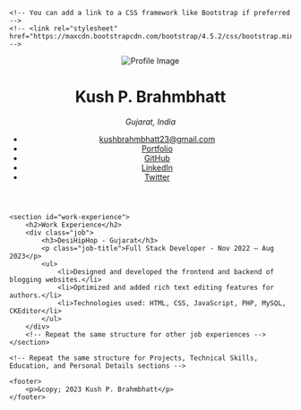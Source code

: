 <!DOCTYPE html>
<html lang="en">
<head>
    <meta charset="UTF-8">
    <meta name="viewport" content="width=device-width, initial-scale=1.0">
    <title>Kush Brahmbhatt - Resume</title>
    <link rel="stylesheet" href="styles.css">
    <link rel="stylesheet" href="https://cdnjs.cloudflare.com/ajax/libs/font-awesome/6.0.0-beta3/css/all.min.css">

    <!-- You can add a link to a CSS framework like Bootstrap if preferred -->
    <!-- <link rel="stylesheet" href="https://maxcdn.bootstrapcdn.com/bootstrap/4.5.2/css/bootstrap.min.css"> -->

</head>
<body>
    <header>
        <div class="profile">
            <img src="https://avatars.githubusercontent.com/u/53259925?v=4" alt="Profile Image">
            <h1>Kush P. Brahmbhatt</h1>
            <p><em>Gujarat, India</em></p>
        </div>
        <div class="contact">
            <ul>
                <li><i class="fas fa-envelope"></i> <a href="mailto:kushbrahmbhatt23@gmail.com">kushbrahmbhatt23@gmail.com</a></li>
                <li><i class="fas fa-globe"></i> <a href="https://thekush.vercel.app">Portfolio</a></li>
                <li><i class="fab fa-github"></i> <a href="https://github.com/Kush238">GitHub</a></li>
                <li><i class="fab fa-linkedin"></i> <a href="https://www.linkedin.com/in/kush-brahmbhatt-31a062208/">LinkedIn</a></li>
                <li><i class="fab fa-twitter"></i> <a href="https://twitter.com/Kush_238">Twitter</a></li>
            </ul>
        </div>
    </header>
    
    <section id="work-experience">
        <h2>Work Experience</h2>
        <div class="job">
            <h3>DesiHipHop - Gujarat</h3>
            <p class="job-title">Full Stack Developer - Nov 2022 – Aug 2023</p>
            <ul>
                <li>Designed and developed the frontend and backend of blogging websites.</li>
                <li>Optimized and added rich text editing features for authors.</li>
                <li>Technologies used: HTML, CSS, JavaScript, PHP, MySQL, CKEditor</li>
            </ul>
        </div>
        <!-- Repeat the same structure for other job experiences -->
    </section>

    <!-- Repeat the same structure for Projects, Technical Skills, Education, and Personal Details sections -->

    <footer>
        <p>&copy; 2023 Kush P. Brahmbhatt</p>
    </footer>

</body>
</html>
